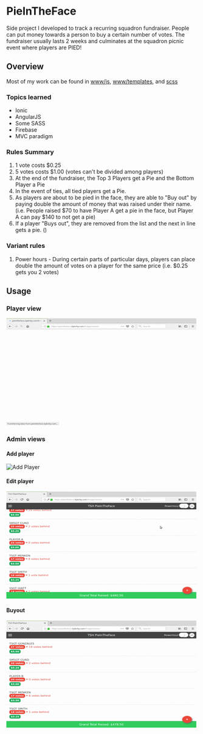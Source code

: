 # PieInTheFace
Side project I developed to track a recurring squadron fundraiser. People can put money towards a person to buy a certain number of votes. The fundraiser usually lasts 2 weeks and culminates at the squadron picnic event where players are PIED! 

## Overview
Most of my work can be found in [www/js](https://github.com/byKirby/pieintheface/tree/master/www/js), [www/templates](https://github.com/byKirby/pieintheface/tree/master/www/templates), and [scss](https://github.com/byKirby/pieintheface/tree/master/scss)   

### Topics learned
* Ionic
* AngularJS
* Some SASS
* Firebase
* MVC paradigm

### Rules Summary
1. 1 vote costs $0.25
2. 5 votes costs $1.00 (votes can't be divided among players)
3. At the end of the fundraiser, the Top 3 Players get a Pie and the Bottom Player a Pie
4. In the event of ties, all tied players get a Pie.
5. As players are about to be pied in the face, they are able to "Buy out" by paying double the amount of money that was raised under their name.   
(i.e. People raised $70 to have Player A get a pie in the face, but Player A can pay $140 to not get a pie)
6. If a player "Buys out", they are removed from the list and the next in line gets a pie. ()
### Variant rules
1. Power hours - During certain parts of particular days, players can place double the amount of votes on a player for the same price (i.e. $0.25 gets you 2 votes)

## Usage
### Player view
![Player view](https://github.com/byKirby/pieintheface/blob/master/screenshots/player_view.gif)
### Admin views
#### Add player
![Add Player](https://github.com/byKirby/pieintheface/blob/master/screenshots/add_user.gif)
#### Edit player
![Edit Player](https://github.com/byKirby/pieintheface/blob/master/screenshots/edit_user.gif)
#### Buyout
![Buyout](https://github.com/byKirby/pieintheface/blob/master/screenshots/buyout.gif)